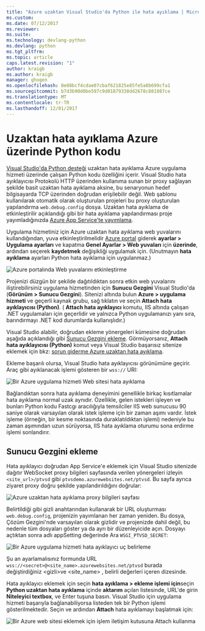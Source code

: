 ```yaml
---
title: "Azure uzaktan Visual Studio'da Python ile hata ayıklama | Microsoft Docs"
ms.custom: 
ms.date: 07/12/2017
ms.reviewer: 
ms.suite: 
ms.technology: devlang-python
ms.devlang: python
ms.tgt_pltfrm: 
ms.topic: article
caps.latest.revision: "1"
author: kraigb
ms.author: kraigb
manager: ghogen
ms.openlocfilehash: 8e08bcf4cdae07cbaf621825e85fe5a8b699cfa1
ms.sourcegitcommit: b7d3b90d0be597c9d01879338dd2678c881087ce
ms.translationtype: MT
ms.contentlocale: tr-TR
ms.lasthandoff: 12/01/2017
---
```

# <a name="remotely-debugging-python-code-on-azure"></a>Uzaktan hata ayıklama Azure üzerinde Python kodu

[Visual Studio'da Python desteği](installation.md) uzaktan hata ayıklama Azure uygulama hizmeti üzerinde çalışan Python kodu özelliğini içerir. Visual Studio hata ayıklayıcısı Protokolü HTTP üzerinden kullanıma sunan bir proxy sağlayan şekilde basit uzaktan hata ayıklama aksine, bu senaryonun hedef bilgisayarda TCP üzerinden doğrudan erişilebilir değil. Web şablonu kullanılarak otomatik olarak oluşturulan projeleri bu proxy oluşturulan yapılandırma `web.debug.config` dosya. Uzaktan hata ayıklama de etkinleştirilir açıklandığı gibi bir hata ayıklama yapılandırması proje yayımladığınızda [Azure App Service'te yayımlama](template-web.md#publishing-to-azure-app-service).

Uygulama hizmetiniz için Azure uzaktan hata ayıklama web yuvalarını kullandığından, yuva etkinleştirilmelidir [Azure portal](https://portal.azure.com) giderek **ayarlar > Uygulama ayarları** ve kapatma  **Genel Ayarlar > Web yuvaları** için **üzerinde**, ardından seçerek **kaydetmek** değişikliği uygulamak için. (Unutmayın **hata ayıklama** ayarları Python hata ayıklama için uygulanmaz.)

![Azure portalında Web yuvalarını etkinleştirme](media/azure-remote-debugging-enable-web-sockets.png)

Projenizi düzgün bir şekilde dağıtıldıktan sonra etkin web yuvalarını iliştirebilirsiniz uygulama hizmetinden için **Sunucu Gezgini** Visual Studio'da (**Görünüm > Sunucu Gezgini**). Sitenizi altında bulun **Azure > uygulama hizmeti** ve geçerli kaynak grubu, sağ tıklatın ve seçin **Attach hata ayıklayıcısı (Python)**. ( **Attach hata ayıklayıcı** komutu, IIS altında çalışan .NET uygulamaları için geçerlidir ve yalnızca Python uygulamanızı yanı sıra, barındırmayı .NET kod durumlarda kullanışlıdır.)

Visual Studio alabilir, doğrudan ekleme yönergeleri kümesine doğrudan aşağıda açıklandığı gibi [Sunucu Gezgini ekleme](#attaching-without-server-explorer). Görmüyorsanız, **Attach hata ayıklayıcısı (Python)** komut veya Visual Studio başarısız sitenize eklemek için bkz: [sorun giderme Azure uzaktan hata ayıklama](debugging-azure-remote-troubleshooting.md).

Ekleme başarılı olursa, Visual Studio hata ayıklayıcısı görünümüne geçirir. Araç gibi ayıklanacak işlemi gösteren bir `wss://` URI:

![Bir Azure uygulama hizmeti Web sitesi hata ayıklama](media/azure-remote-debugging-attached.png)

Bağlandıktan sonra hata ayıklama deneyimini genellikle birkaç kısıtlamalar hata ayıklama normal uzak aynıdır. Özellikle, gelen istekleri işleyen ve bunları Python kodu Fastcgı aracılığıyla temsilciler IIS web sunucusu 90 saniye olarak varsayılan olarak istek işleme için bir zaman aşımı vardır. İstek işleme (örneğin, bir kesme noktasında duraklatıldıktan işlemi) nedeniyle bu zaman aşımından uzun sürüyorsa, IIS hata ayıklama oturumu sona erdirme işlemi sonlandırır. 

## <a name="attaching-without-server-explorer"></a>Sunucu Gezgini ekleme

Hata ayıklayıcı doğrudan App Service'e eklemek için Visual Studio sitenizde dağıtır WebSocket proxy bilgileri sayfasında verilen yönergeleri izleyin `<site_url>/ptvsd` gibi `ptvsdemo.azurewebsites.net/ptvsd`. Bu sayfa ayrıca ziyaret proxy doğru şekilde yapılandırıldığını doğrular:

![Azure uzaktan hata ayıklama proxy bilgileri sayfası](media/azure-remote-debugging-proxy-info-page.png)

Belirtildiği gibi gizli anahtarından kullanarak bir URL oluşturması `web.debug.config`, projenizin yayımlanan her zaman yeniden. Bu dosya, Çözüm Gezgini'nde varsayılan olarak gizlidir ve projenizde dahil değil, bu nedenle tüm dosyaları göster ya da ayrı bir düzenleyicide açın. Dosyayı açtıktan sonra adlı appSetting değerinde Ara `WSGI_PTVSD_SECRET`:

![Bir Azure uygulama hizmeti hata ayıklayıcı uç belirleme](media/azure-remote-debugging-secret.png)

Şu an ayarlamalısınız formunda URL `wss://<secret>@<site_name>.azurewebsites.net/ptvsd` burada değiştirdiğiniz &lt;gizli&gt;ve &lt;site_name&gt; , belirli değerleri içeren dizesinde.

Hata ayıklayıcı eklemek için seçin **hata ayıklama > ekleme işlemi için**seçin **Python uzaktan hata ayıklama** içinde **aktarım** açılan listesinde, URL'de girin  **Niteleyici textbox**, ve Enter tuşuna basın. Visual Studio için uygulama hizmeti başarıyla bağlanabiliyorsa listeden tek bir Python işlemi gösterilmektedir. Seçin ve ardından **Attach** hata ayıklamayı başlatmak için:

![Bir Azure web sitesi eklemek için işlem iletişim kutusuna Attach kullanma](media/azure-remote-debugging-manual-attach.png)
